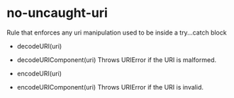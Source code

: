# no-uncaught-uri

Rule that enforces any uri manipulation used to be inside a try...catch block

- decodeURI(uri)
- decodeURIComponent(uri)
Throws URIError if the URI is malformed.

- encodeURI(uri)
- encodeURIComponent(uri)
Throws URIError if the URI is invalid.
